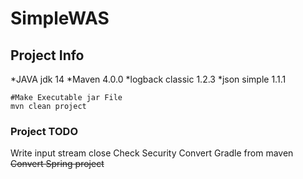 
# SimpleWAS

## Project Info
*JAVA jdk 14
*Maven 4.0.0
*logback classic 1.2.3
*json simple 1.1.1

```
#Make Executable jar File
mvn clean project
```

### Project TODO
Write input stream close
Check Security
Convert Gradle from maven
~~Convert Spring project~~
